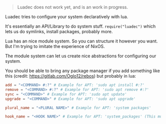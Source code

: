 > Luadec does not work yet, and is an work in progress.

Luadec tries to configure your system declaratively with lua.

It's essentially an API/Library to do system stuff. `require("luadec")` which lets us do symlinks, install packages, probably more.

Lua has an nice module system. So you can structure it however you want. But I'm trying to imitate the experience of NixOS.

The module system can let us create nice abstractions for configuring our system.

You should be able to bring any package manager if you add something like this (credit: https://gitlab.com/Oglo12/rebos) but probably in lua:
```toml
add = "<COMMAND> #:?" # Example for APT: 'sudo apt install #:?'
remove = "<COMMAND> #:?" # Example for APT: 'sudo apt remove #:?'
sync = "<COMMAND>" # Example for APT: 'sudo apt update'
upgrade = "<COMMAND>" # Example for APT: 'sudo apt upgrade'

plural_name = "<PLURAL NAME>" # Example for APT: 'system packages'

hook_name = "<HOOK NAME>" # Example for APT: 'system_packages' (This must be filename safe!)
```
